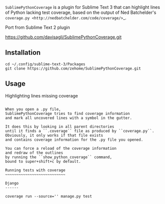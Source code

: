 ``SublimePythonCoverage`` is a plugin for Sublime Text 3
that can highlight lines of Python lacking test coverage,
based on the output of Ned Batchelder's
`coverage.py <http://nedbatchelder.com/code/coverage/>`_.

Port from Sublime Text 2 plugin

https://github.com/davisagli/SublimePythonCoverage.git

Installation
------------

```
cd ~/.config/sublime-text-3/Packages
git clone https://github.com/zehome/SublimePythonCoverage.git
```

Usage
-----

Highlighting lines missing coverage
~~~~~~~~~~~~~~~~~~~~~~~~~~~~~~~~~~~

When you open a .py file,
SublimePythonCoverage tries to find coverage information
and mark all uncovered lines with a symbol in the gutter.

It does this by looking in all parent directories
until it finds a ``.coverage`` file as produced by ``coverage.py``.
Obviously, it only works if that file exists
and contains coverage information for the .py file you opened.

You can force a reload of the coverage information
and redraw of the outlines
by running the ``show_python_coverage`` command,
bound to super+shift+c by default.

Running tests with coverage
~~~~~~~~~~~~~~~~~~~~~~~~~~~

Django
------

coverage run --source='' manage.py test
